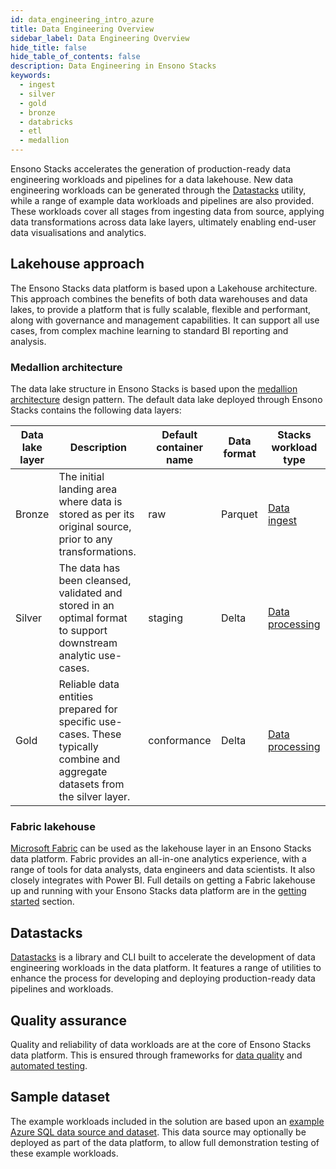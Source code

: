 ```yaml
---
id: data_engineering_intro_azure
title: Data Engineering Overview
sidebar_label: Data Engineering Overview
hide_title: false
hide_table_of_contents: false
description: Data Engineering in Ensono Stacks
keywords:
  - ingest
  - silver
  - gold
  - bronze
  - databricks
  - etl
  - medallion
---
```


Ensono Stacks accelerates the generation of production-ready data engineering workloads and pipelines for a data lakehouse. New data engineering workloads can be generated through the [Datastacks](./datastacks.md) utility, while a range of example data workloads and pipelines are also provided. These workloads cover all stages from ingesting data from source, applying data transformations across data lake layers, ultimately enabling end-user data visualisations and analytics.

## Lakehouse approach

The Ensono Stacks data platform is based upon a Lakehouse architecture. This approach combines the benefits of both data warehouses and data lakes, to provide a platform that is fully scalable, flexible and performant, along with governance and management capabilities. It can support all use cases, from complex machine learning to standard BI reporting and analysis.

### Medallion architecture

The data lake structure in Ensono Stacks is based upon the
[medallion architecture](https://www.databricks.com/glossary/medallion-architecture) design pattern. The default data lake deployed through Ensono Stacks contains the following data layers:

| Data lake layer | Description | Default container name | Data format | Stacks workload type |
| ------------- | ------------- | ------------- | ------------- | ------------- |
| Bronze | The initial landing area where data is stored as per its original source, prior to any transformations. | raw | Parquet | [Data ingest](./ingest_data_azure.md) |
| Silver | The data has been cleansed, validated and stored in an optimal format to support downstream analytic use-cases. | staging | Delta | [Data processing](./data_processing.md) |
| Gold | Reliable data entities prepared for specific use-cases. These typically combine and aggregate datasets from the silver layer. | conformance | Delta | [Data processing](./data_processing.md) |

### Fabric lakehouse

[Microsoft Fabric](https://learn.microsoft.com/en-us/fabric/) can be used as the lakehouse layer in an Ensono Stacks data platform. Fabric provides an all-in-one analytics experience, with a range of tools for data analysts, data engineers and data scientists. It also closely integrates with Power BI. Full details on getting a Fabric lakehouse up and running with your Ensono Stacks data platform are in the [getting started](../getting_started/fabric_deployment_guide.md) section.

## Datastacks

[Datastacks](./datastacks.md) is a library and CLI built to accelerate the development of data engineering workloads in the data platform. It features a range of utilities to enhance the process for developing and deploying production-ready data pipelines and workloads.

## Quality assurance

Quality and reliability of data workloads are at the core of Ensono Stacks data platform. This is ensured through frameworks for [data quality](./data_quality_azure.md) and [automated testing](./testing_data_azure.md).

## Sample dataset

The example workloads included in the solution are based upon an
[example Azure SQL data source and dataset](../getting_started/example_data_source.md). This data source may optionally
be deployed as part of the data platform, to allow full demonstration testing of these example workloads.
